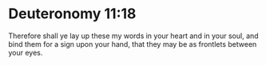 # Deuteronomy 11:18

Therefore shall ye lay up these my words in your heart and in your soul, and bind them for a sign upon your hand, that they may be as frontlets between your eyes.